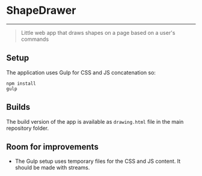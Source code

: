 # ShapeDrawer

---

> Little web app that draws shapes on a page based on a user's commands

## Setup

The application uses Gulp for CSS and JS concatenation so:

```
npm install
gulp
```

## Builds

The build version of the app is available as `drawing.html` file in the main repository folder.

## Room for improvements

* The Gulp setup uses temporary files for the CSS and JS content. It should be made with streams.